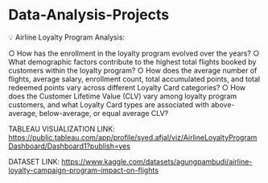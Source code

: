 # Data-Analysis-Projects

💡 Airline Loyalty Program Analysis:

○ How has the enrollment in the loyalty program evolved over the years?
○ What demographic factors contribute to the highest total flights booked by customers within the loyalty program?
○ How does the average number of flights, average salary, enrollment count, total accumulated points, and total redeemed points vary across different Loyalty Card categories?
○ How does the Customer Lifetime Value (CLV) vary among loyalty program customers, and what Loyalty Card types are associated with above-average, below-average, or equal average CLV?

TABLEAU VISUALIZATION LINK: https://public.tableau.com/app/profile/syed.afjal/viz/AirlineLoyaltyProgramDashboard/Dashboard1?publish=yes

DATASET LINK: https://www.kaggle.com/datasets/agungpambudi/airline-loyalty-campaign-program-impact-on-flights
